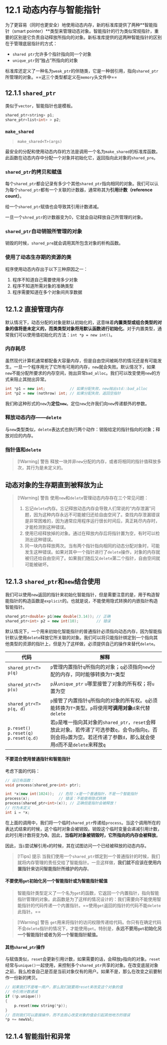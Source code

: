 ```toc
```
# 12.1 动态内存与智能指针

为了更容易（同时也更安全）地使用动态内存，新的标准库提供了两种**智能指针（smart pointer）**类型来管理动态对象。智能指针的行为类似常规指针，重要的区别是它负责自动释放所指向的对象。新标准库提供的这两种智能指针的区别在于管理底层指针的方式：
* `shared ptr`允许多个指针指向同一个对象
* `unique_ptr`则“独占”所指向的对象

标准库还定义了一种名为`weak_ptr`的伴随类，它是一种弱引用，指向`shared_ptr`所管理的对象。==这三个类型都定义在`memory`头文件中==

## 12.1.1 `shared_ptr`

类似于`vector`，智能指针也是模板。

```cpp
shared_ptr<string> p1;
share_ptr<list<int> > p2;
```

### `make_shared`

> `make_shared<T>(args)`

最安全的分配和使用动态内存的方法是调用一个名为`make_shared`的标准库函数。此函数在动态内存中分配一个对象并初始化它，返回指向此对象的`shared_pre`。

### `shared_ptr`的拷贝和赋值

每个`shared_ptr`都会记录有多少个其他`shared_ptr`指向相同的对象。我们可以认为每个`shared_ptr`都有一个关联的计数器，通常称其为**引用计数（reference count）**。

给一个`shared_ptr`赋值也会导致其引用计数递减。

一旦一个`shred_ptr`的计数器变为0，它就会自动释放自己所管理的对象。

### `shared_ptr`自动销毁所管理的对象

销毁的时候，`shared_pre`就会调用其所包含对象的析构函数。

### 使用了动态生存期的资源的类

程序使用动态内存出于以下三种原因之一：
1. 程序不知道自己需要使用多少对象
2. 程序不知道所需对象的准确类型
3. 程序需要知道在多个对象间共享数据

## 12.1.2 直接管理内存

默认情况下，动态分配的对象是默认初始化的，这意味着**内置类型或组合类型的对象的值将是未定义的，而类类型对象将用默认函数进行初始化**。对于内置类型，通常我们可以使用值初始化的方法：`int *p = new int()`。

### 内存耗尽

虽然现代计算机通常都配备大容量内存，但是自由空间被耗尽的情况还是有可能发生。一旦一个程序用光了它所有可用的内存，`new`就会失败。默认情况下，如果`new`不能分配所要求的内存空间，抛出异常`bad_alloc`。我们可以改变使用`new`的方式来阻止其抛出异常。
```cpp
int *p1 = new int;           // 如果分配失败，new抛出std::bad_alloc
int *p2 = new (nothrow) int; // 如果分配失败，返回空指针
```

我们称这种形式的`new`为**定位`new`**。定位`new`允许我们向`new`传递额外的参数。

### 释放动态内存——`delete`

与`new`类型类似，`delete`表达式也执行两个动作：销毁给定的指针指向的对象；释放对应的内存。

### 指针值和`delete`

> [!Warning] 警告
> 释放一块并非`new`分配的内存，或者将相同的指针值释放多次，其行为是未定义的。

## 动态对象的生存期直到被释放为止

> [!Warning] 警告
> 使用`new`和`delete`管理动态内存存在三个常见问题：
> 1. 忘记`delete`内存。忘记释放动态内存会导致人们常说的“内存泄漏”问题，因为这种内存永远不可能被归还给自由空间了。查找内存泄漏错误是非常困难的，因为通常应用程序运行很长时间后，真正耗尽内存时，才能检测到这种错误。
> 2. 使用已经释放掉的对象。通过在释放内存后将指针置为空，有时可以检测出这种错误。
> 3. 同一块内存释放两次。当有两个指针指向相同的动态分配对象时，可能发生这种错误。如果对其中一个指针进行了`delete`操作，对象的内存就被归还给自由空间了。如果我们随后又`delete`第二个指针，自由空间就可能被破坏。

## 12.1.3 `shared_ptr`和`new`结合使用

我们可以使用`new`返回的指针来初始化智能指针，但是需要注意的是，用于构造智能指针的构造函数是`explicit`的。也就是说，不能使用隐式转换的内嵌指针构造智能指针。

```cpp
shared_ptr<double> p1(new double(3.14)); // 正确
shared_ptr<int> p2 = new int(10);        // 错误

```

默认情况下，一个用来初始化智能指针的普通指针必须指向动态内存，因为智能指针默认使用`delete`释放它所关联的对象。我们可以将只能指针绑定到一个指向其他类型的资源的指针上，但是为了这样做，必须提供自己的操作来替代`delete`。

| 代码                    | 解释                                                                                                        |
| ------------------------------ | ----------------------------------------------------------------------------------------------------------- |
| `shared_ptr<T> p(q)`    | `p`管理内置指针`q`所指向的对象；`q`必须指向`new`分配的内存，同时能够转换为`T*`类型                          |
| `shared_ptr<T> p(u)`    | `p`从`unique_ptr` `u`哪里接管了对象的所有权；将`u`置为空                                                    |
| `shared_ptr<T> p(q, d)` | `p`接管了内置指针`q`所指向的对象的所有权。`q`必须能转换为`T*`类型。`p`将使用**可调用对象**`d`来代替`delete` |
| `p.reset()`  </br> `p.reset(q)` </br> `p.reset(q.d)`                      |  若`p`是唯一指向其对象的`shared_ptr`，`reset`会释放此对象。若传递了可选参数`q`，会令`p`指向`q`，否则会将`p`置为空。若还传递了参数`d`，那么就会使用`d`而不是`delete`来释放`q`                                                                                                           |

#### 不要混合使用普通指针和智能指针

考虑下面的代码：

```C++
// 设已有函数：
void process(shared_pre<int> ptr);

int *x(new int(1024));  // 危险：x是一个普通指针，不是一个智能指针
process(x);             // 错误：不能使用隐式转换
process(shared_ptr<int>(x)); // 正确但是指针会被释放！
// 行为未定义
int i = *x;
```

在上面的调用中，我们将一个临时`shared_ptr`传递给`process`。当这个调用所在的表达式结束的时候，这个临时对象会被销毁。销毁这个临时变量会递减引用计数，此时引用计数将变为**0**。因此，**当临时对象被销毁时，它所指向的内存会被释放**。

因此，当`i`尝试解引用`x`的时候，其在试图访问一个已经被释放的动态内存。


> [!Tips] 提示
> 当我们使用一个`shared_ptr`绑定到一个普通指针的时候，我们就将内存管理的责任交给了智能指针。一旦这样做，**我们就不应该在使用内置指针来访问智能指针所维护的内存**。

#### 不要使用`get`初始化另一个智能指针或为智能指针赋值

> 智能指针类型定义了一个名为`get`的函数，它返回一个内置指针，指向智能指针管理的对象。此函数是为了这样的情况设计的：我们需要向不能使用智能指针的代码传递一个内置指针。==使用`get`返回的指针的代码不能`delete`此指针。==


> [!Warning] 警告
> `get`用来将指针的访问权限传递给代码。你只有在确定代码不会`delete`指针的情况下，才能使用`get`。特别是，**永远不要用`get`初始化另一个智能指针或者为另一个智能指针赋值。**

#### 其他`shared_ptr`操作

与赋值类似，`reset`会更新引用计数，如果需要的话，会释放`p`指向的对象。`reset`经常与`unique()`一起使用，来控制多个`shared_ptr`共享的对象。在改变底层对象之前，我么检查自己是否是当前对象仅有的用户。如果不是，那么在改变之前要制作一份新的拷贝。

```C++
// 如果我们不是唯一用户，那么我们就要用reset来改变这个对象的值
// 令引用计数递减
if (!p.unique())
{
	p.reset(new string(*p));
}
// 否则我们可以直接操作，而不去担心改变对象的值会引起其他地方的错误
*p += newVal;
```

## 12.1.4 智能指针和异常


